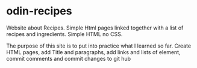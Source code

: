 # odin-recipes
Website about Recipes. Simple Html pages linked together with a list of recipes and ingredients. Simple HTML no CSS.

The purpose of this site is to put into practice what I learned so far. Create HTML pages, add Title and paragraphs, add links and lists of element, commit comments and commit changes to git hub 

